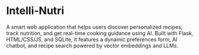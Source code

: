 # Intelli-Nutri
A smart web application that helps users discover personalized recipes, track nutrition, and get real-time cooking guidance using AI. Built with Flask, HTML/CSS/JS, and SQLite, it features a dynamic preferences form, AI chatbot, and recipe search powered by vector embeddings and LLMs.
